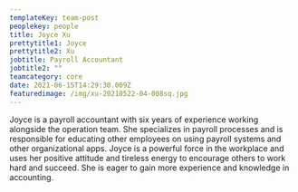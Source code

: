 ```yaml
---
templateKey: team-post
peoplekey: people
title: Joyce Xu
prettytitle1: Joyce
prettytitle2: Xu
jobtitle: Payroll Accountant
jobtitle2: ""
teamcategory: core
date: 2021-06-15T14:29:30.009Z
featuredimage: /img/xu-20210522-04-008sq.jpg
---
```


Joyce is a payroll accountant with six years of experience working alongside the operation team. She specializes in payroll processes and is responsible for educating other employees on using payroll systems and other organizational apps. Joyce is a powerful force in the workplace and uses her positive attitude and tireless energy to encourage others to work hard and succeed. She is eager to gain more experience and knowledge in accounting.
